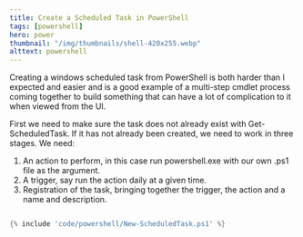 ```yaml
---
title: Create a Scheduled Task in PowerShell
tags: [powershell]
hero: power
thumbnail: "/img/thumbnails/shell-420x255.webp"
alttext: powershell
---
```


Creating a windows scheduled task from PowerShell is both harder than I expected and easier and is a good example of a
multi-step cmdlet process coming together to build something that can have a lot of complication to it when viewed from
the UI.

First we need to make sure the task does not already exist with Get-ScheduledTask. If it has not already been created, we need to
work in three stages. We need:

<ol>
<li>An action to perform, in this case run powershell.exe with our own .ps1 file as the argument.</li>
<li>A trigger, say run the action daily at a given time.</li>
<li>Registration of the task, bringing together the trigger, the action and a name and description.</li>
</ol>

```powershell

{% include 'code/powershell/New-ScheduledTask.ps1' %}

```
